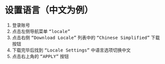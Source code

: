 # 设置语言（中文为例）

1. 登录账号
1. 点击左侧导航菜单 <kbd>“locale”</kbd>
1. 点击右侧 <kbd>“Download Locale”</kbd> 列表中的 <kbd>“Chinese Simplified”</kbd> 下载按钮
1. 下载完毕后找到 <kbd>“Locale Settings”</kbd> 中语言选项切换中文
1. 点击右上角的 <kbd>“APPLY”</kbd> 按钮
